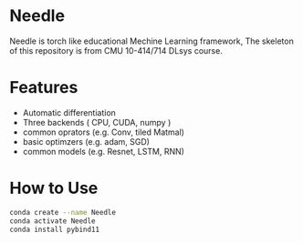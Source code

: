 # Needle
Needle is torch like educational Mechine Learning framework, The skeleton of this repository is from CMU 10-414/714 DLsys course.

# Features
- Automatic differentiation
- Three backends ( CPU, CUDA, numpy )
- common oprators (e.g. Conv, tiled Matmal)
- basic optimzers (e.g. adam, SGD)
- common models (e.g. Resnet, LSTM, RNN)

# How to Use
```bash
conda create --name Needle
conda activate Needle
conda install pybind11
```
